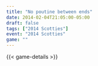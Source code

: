 ```yaml
---
title: "No poutine between ends"
date: 2014-02-04T21:05:00-05:00
draft: false
tags: ["2014 Scotties"]
event: "2014 Scotties"
game: ""
---
```

{{< game-details >}}
<!--more--> 